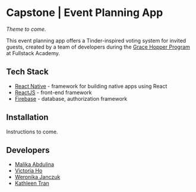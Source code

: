 # Capstone | Event Planning App

_Theme to come._

This event planning app offers a Tinder-inspired voting system for invited guests, created by a team of developers during the [Grace Hopper Program](https://www.gracehopper.com/) at Fullstack Academy.

## Tech Stack

* [React Native](https://reactnative.dev/) - framework for building native apps using React
* [ReactJS](https://reactjs.org/) - front-end framework
* [Firebase](firebase.google.com) - database, authorization framework

## Installation

Instructions to come.

## Developers

* [Malika Abdulina](https://github.com/MalikaAbdulina)
* [Victoria Ho](https://github.com/Victoriaho91)
* [Weronika Janczuk](https://github.com/wjanczuk)
* [Kathleen Tran](https://github.com/serenity8468)